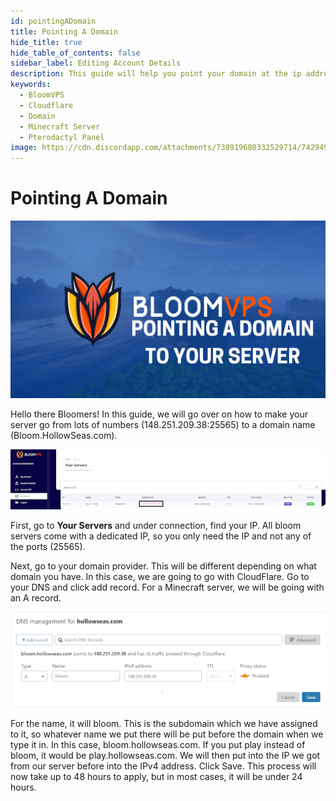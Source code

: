 ```yaml
---
id: pointingADomain
title: Pointing A Domain
hide_title: true
hide_table_of_contents: false
sidebar_label: Editing Account Details
description: This guide will help you point your domain at the ip address of your minecraft server.
keywords:
  - BloomVPS
  - Cloudflare
  - Domain
  - Minecraft Server
  - Pterodactyl Panel
image: https://cdn.discordapp.com/attachments/738919680332529714/742949816564449350/editingAccountDetails1.png
---
```

# Pointing A Domain

![BloomVPS Pointing A Domain](../static/img/pointingADomain/pointingADomain1.png)

Hello there Bloomers! In this guide, we will go over on how to make your server go from lots of numbers (148.251.209.38:25565) to a domain name (Bloom.HollowSeas.com).

![BloomVPS Pointing A Domain](../static/img/pointingADomain/pointingADomain2.png)

First, go to **Your Servers** and under connection, find your IP. All bloom servers come with a dedicated IP, so you only need the IP and not any of the ports (25565). 

Next, go to your domain provider. This will be different depending on what domain you have. In this case, we are going to go with CloudFlare. Go to your DNS and click add record. For a Minecraft server, we will be going with an A record.

![BloomVPS Pointing A Domain](../static/img/pointingADomain/pointingADomain3.png)

For the name, it will bloom. This is the subdomain which we have assigned to it, so whatever name we put there will be put before the domain when we type it in. In this case, bloom.hollowseas.com. If you put play instead of bloom, it would be play.hollowseas.com. We will then put into the IP we got from our server before into the IPv4 address. Click Save. This process will now take up to 48 hours to apply, but in most cases, it will be under 24 hours. 
